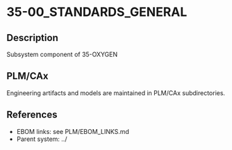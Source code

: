 # 35-00_STANDARDS_GENERAL

## Description
Subsystem component of 35-OXYGEN

## PLM/CAx
Engineering artifacts and models are maintained in PLM/CAx subdirectories.

## References
- EBOM links: see PLM/EBOM_LINKS.md
- Parent system: ../
